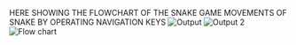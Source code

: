 HERE SHOWING THE FLOWCHART OF THE SNAKE GAME 
MOVEMENTS OF SNAKE 
BY OPERATING NAVIGATION KEYS
![Output](https://user-images.githubusercontent.com/89985207/132481632-61f20f56-7025-4244-9848-0c7d7f98c8c7.jpeg)
![Output 2](https://user-images.githubusercontent.com/89985207/132481658-be1aa8ba-a220-4f37-8c7d-e4bc96e85f23.jpeg)
![Flow chart](https://user-images.githubusercontent.com/89985207/132481577-6614bd32-a0d2-4ec4-a18b-9ca50ef16513.jpeg)
